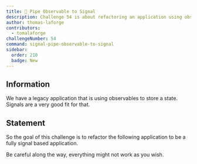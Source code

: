 ```yaml
---
title: 🔴 Pipe Observable to Signal
description: Challenge 54 is about refactoring an application using observable to signals
author: thomas-laforge
contributors:
  - tomalaforge
challengeNumber: 54
command: signal-pipe-observable-to-signal
sidebar:
  order: 210
  badge: New
---
```


## Information

We have a legacy application that is using observables to store a state. Signals are a very good fit for that.

## Statement

So the goal of this challenge is to refactor the following application to be a fully signal based application.

Be careful along the way, everything might not work as you wish.
